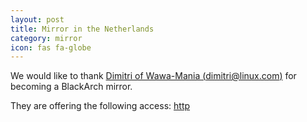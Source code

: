 ```yaml
---
layout: post
title: Mirror in the Netherlands
category: mirror
icon: fas fa-globe
---
```


We would like to thank [Dimitri of Wawa-Mania (dimitri@linux.com)](https://forum.wawa-mania.ec/) for becoming a BlackArch mirror.

They are offering the following access: [http](http://blackarch.wawa-mania.ec/)
